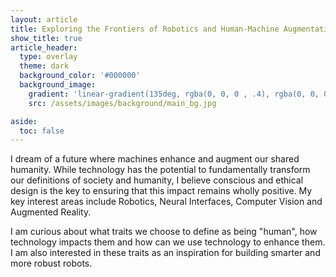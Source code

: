 ```yaml
---
layout: article
title: Exploring the Frontiers of Robotics and Human-Machine Augmentation
show_title: true
article_header:
  type: overlay
  theme: dark
  background_color: '#000000'
  background_image:
    gradient: 'linear-gradient(135deg, rgba(0, 0, 0 , .4), rgba(0, 0, 0, .4))'
    src: /assets/images/background/main_bg.jpg

aside:
  toc: false
---
```


I dream of a future where machines enhance and augment our shared humanity. While technology has the potential to fundamentally transform our definitions of society and humanity, I believe conscious and ethical design is the key to ensuring that this impact remains wholly positive. My key interest areas include Robotics, Neural Interfaces, Computer Vision and Augmented Reality.

I am curious about what traits we choose to define as being "human", how technology impacts them and how can we use technology to enhance them. I am also interested in these traits as an inspiration for building smarter and more robust robots.

